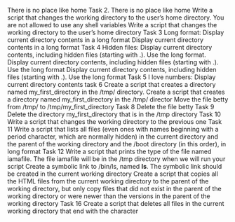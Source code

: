 There is no place like home
Task 2. There is no place like home
Write a script that changes the working directory to the user’s home directory.
You are not allowed to use any shell variables
Write a script that changes the working directory to the user’s home directory
Task 3 Long format: Display current directory contents in a long format
Display current directory contents in a long format
Task 4 Hidden files: Display current directory contents, including hidden files (starting with .). Use the long format.
Display current directory contents, including hidden files (starting with .). Use the long format
Display current directory contents, including hidden files (starting with .). Use the long format
Task 5 I love numbers: Display current directory contents
task 6 Create a script that creates a directory named my_first_directory in the /tmp/ directory.
Create a script that creates a directory named my_first_directory in the /tmp/ director
Move the file betty from /tmp/ to /tmp/my_first_directory
Task 8 Delete the file betty
Task 9 Delete the directory my_first_directory that is in the /tmp directory
Task 10 Write a script that changes the working directory to the previous one
Task 11 Write a script that lists all files (even ones with names beginning with a period character, which are normally hidden) in the current directory and the parent of the working directory and the /boot directory (in this order), in long format
Task 12 Write a script that prints the type of the file named iamafile. The file iamafile will be in the /tmp directory when we will run your script
Create a symbolic link to /bin/ls, named __ls__. The symbolic link should be created in the current working directory
Create a script that copies all the HTML files from the current working directory to the parent of the working directory, but only copy files that did not exist in the parent of the working directory or were newer than the versions in the parent of the working directory
Task 16 Create a script that deletes all files in the current working directory that end with the character

